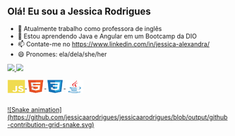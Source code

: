 ## Olá! Eu sou a Jessica Rodrigues


- 🔭 Atualmente trabalho como professora de inglês
- 🌱 Estou aprendendo Java e Angular em um Bootcamp da DIO
- 📫 Contate-me no https://www.linkedin.com/in/jessica-alexandra/
- 😄 Pronomes: ela/dela/she/her

<div>
  <a href="https://github.com/jessicaarodrigues">
  <img height="180em" src="https://github-readme-stats.vercel.app/api?username=jessicaarodrigues&show_icons=true&theme=dracula&include_all_commits=true&count_private=true"/>
  <img height="180em" src="https://github-readme-stats.vercel.app/api/top-langs/?username=jessicaarodrigues&layout=compact&langs_count=7&theme=dracula"/>
</div>
  
  <div style="display: inline_block"><br>
  <img align="center" alt="Jessica-Js" height="30" width="40" src="https://raw.githubusercontent.com/devicons/devicon/master/icons/javascript/javascript-plain.svg">
  <img align="center" alt="Jessica-HTML" height="30" width="40" src="https://raw.githubusercontent.com/devicons/devicon/master/icons/html5/html5-original.svg">
  <img align="center" alt="Jessica-CSS" height="30" width="40" src="https://raw.githubusercontent.com/devicons/devicon/master/icons/css3/css3-original.svg">
  <img align="center" alt="Jessica-CSS" height="30" width="40" src="https://raw.githubusercontent.com/devicons/devicon/master/icons/java/java-original.svg">
</div>
  
  ##
  
  <div>
   ![Snake animation](https://github.com/jessicaarodrigues/jessicaarodrigues/blob/output/github-contribution-grid-snake.svg)
  </div>
  

